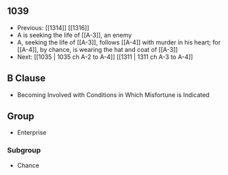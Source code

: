 ## 1039
- Previous: [[1314]] [[1316]] 
- A is seeking the life of [[A-3]], an enemy
- A, seeking the life of [[A-3]], follows [[A-4]] with murder in his heart; for [[A-4]], by chance, is wearing the hat and coat of [[A-3]]
- Next: [[1035 | 1035 ch A-2 to A-4]] [[1311 | 1311 ch A-3 to A-4]] 

## B Clause
- Becoming Involved with Conditions in Which Misfortune is Indicated

## Group
- Enterprise

### Subgroup
- Chance

